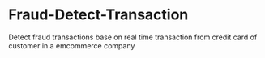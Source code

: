 # Fraud-Detect-Transaction
Detect fraud transactions base on real time transaction from credit card of customer in a emcommerce company
